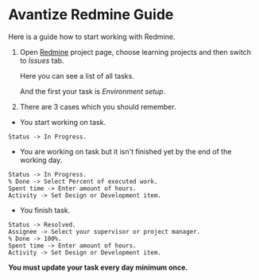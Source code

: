 # Avantize Redmine Guide

Here is a guide how to start working with Redmine.

1. Open [Redmine](https://redmine.avantize.com/projects) project page, choose learning projects and then switch to _Issues_ tab.

   Here you can see a list of all tasks.
   
   And the first your task is _Environment setup_.

2. There are 3 cases which you should remember.
  * You start working on task.
  ```
  Status -> In Progress.
  ```
  * You are working on task but it isn't finished yet by the end of the working day.
  ```
  Status -> In Progress.
  % Done -> Select Percent of executed work.
  Spent time -> Enter amount of hours.
  Activity -> Set Design or Development item.
  ```
  * You finish task.
  ```
  Status -> Resolved.
  Assignee -> Select your supervisor or project manager.
  % Done -> 100%.
  Spent time -> Enter amount of hours.
  Activity -> Set Design or Development item.
  ```
  
  __You must update your task every day minimum once.__
